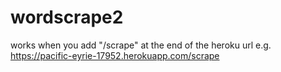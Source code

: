 # wordscrape2

works when you add "/scrape" at the end of the heroku url 
 e.g. https://pacific-eyrie-17952.herokuapp.com/scrape
